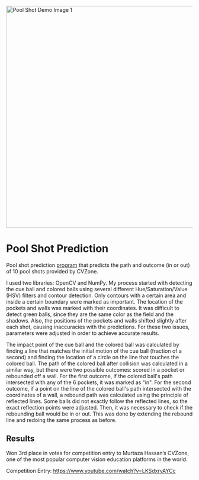 <p align="left">
<img width="600" alt="Pool Shot Demo Image 1" src="https://github.com/user-attachments/assets/2536375b-bea3-4a21-be91-11296d3f771d">
</p>

# Pool Shot Prediction

Pool shot prediction <a href="https://www.youtube.com/watch?v=LKSdxrvAYCc">program</a> that predicts the path and outcome (in or out) of 10 pool shots provided by CVZone. 

I used two libraries: OpenCV and NumPy. My process started with detecting the cue ball and colored balls using several different Hue/Saturation/Value (HSV) filters and contour detection. Only contours with a certain area and inside a certain boundary were marked as important. The location of the pockets and walls was marked with their coordinates. It was difficult to detect green balls, since they are the same color as the field and the shadows. Also, the positions of the pockets and walls shifted slightly after each shot, causing inaccuracies with the predictions. For these two issues, parameters were adjusted in order to achieve accurate results.

The impact point of the cue ball and the colored ball was calculated by finding a line that matches the initial motion of the cue ball (fraction of a second) and finding the location of a circle on the line that touches the colored ball. The path of the colored ball after collision was calculated in a similar way, but there were two possible outcomes: scored in a pocket or rebounded off a wall. For the first outcome, if the colored ball's path intersected with any of the 6 pockets, it was marked as "in". For the second outcome, if a point on the line of the colored ball's path intersected with the coordinates of a wall, a rebound path was calculated using the principle of reflected lines. Some balls did not exactly follow the reflected lines, so the exact reflection points were adjusted. Then, it was necessary to check if the rebounding ball would be in or out. This was done by extending the rebound line and redoing the same process as before.

## Results
Won 3rd place in votes for competition entry to Murtaza Hassan’s CVZone, one of the most popular computer vision education platforms in the world.

Competition Entry: https://www.youtube.com/watch?v=LKSdxrvAYCc
